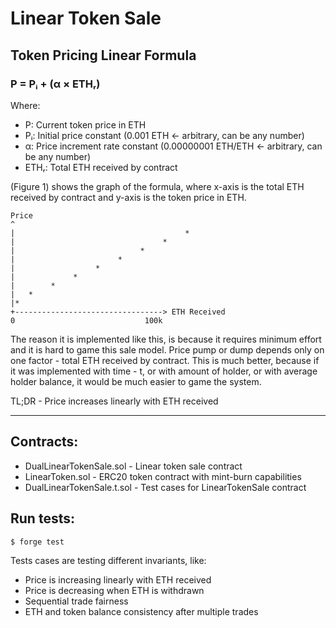 # Linear Token Sale

## Token Pricing Linear Formula

### P = Pᵢ + (α × ETHᵣ)

Where:
- P: Current token price in ETH
- Pᵢ: Initial price constant (0.001 ETH <- arbitrary, can be any number)
- α: Price increment rate constant (0.00000001 ETH/ETH <- arbitrary, can be any number)
- ETHᵣ: Total ETH received by contract

(Figure 1) shows the graph of the formula, where x-axis is the total ETH received by contract and y-axis is the token price in ETH.

```
Price
^
|                                      *
|                                 *
|                            *
|                       *
|                  *
|             *
|        *
|   *
|*
+---------------------------------> ETH Received
0                             100k
```

The reason it is implemented like this, is because it requires minimum effort and it is hard to game this sale model.
Price pump or dump depends only on one factor - total ETH received by contract.
This is much better, because if it was implemented with time - t, or with amount of holder, or with average 
holder balance, it would be much easier to game the system.

TL;DR - Price increases linearly with ETH received

------------------

## Contracts:
- DualLinearTokenSale.sol - Linear token sale contract
- LinearToken.sol - ERC20 token contract with mint-burn capabilities
- DualLinearTokenSale.t.sol - Test cases for LinearTokenSale contract

## Run tests:
```bash
$ forge test
```

Tests cases are testing different invariants, like:
- Price is increasing linearly with ETH received
- Price is decreasing when ETH is withdrawn
- Sequential trade fairness
- ETH and token balance consistency after multiple trades